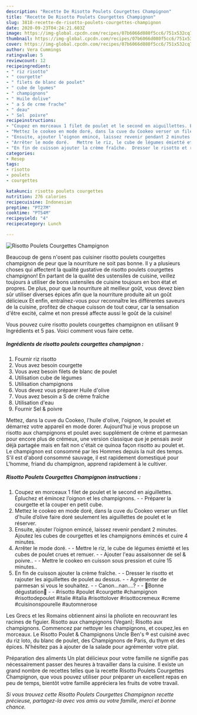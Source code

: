 ```yaml
---
description: "Recette De Risotto Poulets Courgettes Champignon"
title: "Recette De Risotto Poulets Courgettes Champignon"
slug: 3818-recette-de-risotto-poulets-courgettes-champignon
date: 2020-09-23T04:24:21.603Z
image: https://img-global.cpcdn.com/recipes/07b6066d080f5cc6/751x532cq70/risotto-poulets-courgettes-champignon-photo-principale-de-la-recette.jpg
thumbnail: https://img-global.cpcdn.com/recipes/07b6066d080f5cc6/751x532cq70/risotto-poulets-courgettes-champignon-photo-principale-de-la-recette.jpg
cover: https://img-global.cpcdn.com/recipes/07b6066d080f5cc6/751x532cq70/risotto-poulets-courgettes-champignon-photo-principale-de-la-recette.jpg
author: Vera Cummings
ratingvalue: 5
reviewcount: 12
recipeingredient:
- " riz risotto"
- " courgette"
- " filets de blanc de poulet"
- " cube de lgumes"
- " champignons"
- " Huile dolive"
- " a S de crme frache"
- " deau"
- " Sel  poivre"
recipeinstructions:
- "Coupez en morceaux 1 filet de poulet et le second en aiguillettes. Épluchez et émincez l’oignon et les champignons.   Préparer la courgette et la couper en petit cube."
- "Mettez le cookeo en mode doré, dans la cuve du Cookeo verser un filet d&#39;huile d’olive faire doré seulement les aiguillettes de poulet et le réserver."
- "Ensuite, ajouter l’oignon emincé, laissez revenir pendant 2 minutes. Ajoutez les cubes de courgettes et les champignons émincés et cuire 4 minutes."
- "Arrêter le mode doré.   Mettre le riz, le cube de légumes émietté et les cubes de poulet crues et remuer.   Ajouter l&#39;eau assaisonner de sel &amp; poivre..  Mettre le cookeo en cuisson sous pression et cuire 15 minutes.."
- "En fin de cuisson ajouter la crème fraîche.  Dresser le risotto et rajouter les aiguillettes de poulet au dessus.  Agrémenter de parmesan si vous le souhaitez.  Canon...nan....?  🌸Bonne dégustation🌸  #risotto #poulet #courgette #champignon #risottodepoulet #italie #italia #risottolover #risottocremeux #creme #cuisinonspourelle #automnerose"
categories:
- Resep
tags:
- risotto
- poulets
- courgettes

katakunci: risotto poulets courgettes 
nutrition: 276 calories
recipecuisine: Indonesian
preptime: "PT27M"
cooktime: "PT54M"
recipeyield: "4"
recipecategory: Lunch

---
```



![Risotto Poulets Courgettes Champignon](https://img-global.cpcdn.com/recipes/07b6066d080f5cc6/751x532cq70/risotto-poulets-courgettes-champignon-photo-principale-de-la-recette.jpg)

Beaucoup de gens n'osent pas cuisiner risotto poulets courgettes champignon de peur que la nourriture ne soit pas bonne. Il y a plusieurs choses qui affectent la qualité gustative de risotto poulets courgettes champignon! En partant de la qualité des ustensiles de cuisine, veillez toujours à utiliser de bons ustensiles de cuisine toujours en bon état et propres. De plus, pour que la nourriture ait meilleur goût, vous devez bien sûr utiliser diverses épices afin que la nourriture produite ait un goût délicieux Et enfin, entraînez-vous pour reconnaître les différentes saveurs de la cuisine, profitez de chaque cuisson de tout cœur, car la sensation d'être excité, calme et non pressé affecte aussi le goût de la cuisine!

<!--inarticleads1-->

Vous pouvez cuire risotto poulets courgettes champignon en utilisant 9 Ingrédients et 5 pas. Voici comment vous faire cette.

##### Ingrédients de risotto poulets courgettes champignon :

1. Fournir  riz risotto
1. Vous avez besoin  courgette
1. Vous avez besoin  filets de blanc de poulet
1. Utilisation  cube de légumes
1. Utilisation  champignons
1. Vous devez vous préparer  Huile d&#39;olive
1. Vous avez besoin  a S de crème fraîche
1. Utilisation  d&#39;eau
1. Fournir  Sel &amp; poivre


Mettez, dans la cuve du Cookeo, l&#39;huile d&#39;olive, l&#39;oignon, le poulet et démarrez votre appareil en mode dorer. Aujourd&#39;hui je vous propose un risotto aux champignons et poulet avec supplément de crème et parmesan pour encore plus de crémeux, une version classique que je pensais avoir déjà partagée mais en fait non c&#39;était ce quinoa façon risotto au poulet et. Le champignon est consommé par les Hommes depuis la nuit des temps. S&#39;il est d&#39;abord consommé sauvage, il est rapidement domestiqué pour L&#39;homme, friand du champignon, apprend rapidement à le cultiver. 

<!--inarticleads2-->

##### Risotto Poulets Courgettes Champignon instructions :

1. Coupez en morceaux 1 filet de poulet et le second en aiguillettes. Épluchez et émincez l’oignon et les champignons.  -  - Préparer la courgette et la couper en petit cube.
1. Mettez le cookeo en mode doré, dans la cuve du Cookeo verser un filet d&#39;huile d’olive faire doré seulement les aiguillettes de poulet et le réserver.
1. Ensuite, ajouter l’oignon emincé, laissez revenir pendant 2 minutes. Ajoutez les cubes de courgettes et les champignons émincés et cuire 4 minutes.
1. Arrêter le mode doré.  -  - Mettre le riz, le cube de légumes émietté et les cubes de poulet crues et remuer.  -  - Ajouter l&#39;eau assaisonner de sel &amp; poivre.. -  - Mettre le cookeo en cuisson sous pression et cuire 15 minutes..
1. En fin de cuisson ajouter la crème fraîche. -  - Dresser le risotto et rajouter les aiguillettes de poulet au dessus. -  - Agrémenter de parmesan si vous le souhaitez. -  - Canon...nan....? -  - 🌸Bonne dégustation🌸 -  - #risotto #poulet #courgette #champignon #risottodepoulet #italie #italia #risottolover #risottocremeux #creme #cuisinonspourelle #automnerose


Les Grecs et les Romains obtiennent ainsi la pholiote en recouvrant les racines de figuier. Risotto aux champignons (Vegan); Risotto aux champignons. Commencez par nettoyer les champignons, et coupez,les en morceaux. Le Risotto Poulet &amp; Champignons Uncle Ben&#39;s ® est cuisiné avec du riz loto, du blanc de poulet, des Champignons de Paris, du thym et des épices. N&#39;hésitez pas à ajouter de la salade pour agrémenter votre plat. 

<!--inarticleads1-->

<p>
Préparation des aliments Un plat délicieux pour votre famille ne signifie pas nécessairement passer des heures à travailler dans la cuisine. Il existe un grand nombre de recettes telles que la recette Risotto Poulets Courgettes Champignon, que vous pouvez utiliser pour préparer un excellent repas en peu de temps, bientôt votre famille appréciera les fruits de votre travail.
</p>

<p>
<i>Si vous trouvez cette Risotto Poulets Courgettes Champignon recette précieuse, partagez-la avec vos amis ou votre famille, merci et bonne chance.</i>
</p>
